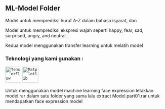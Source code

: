 ## ML-Model Folder
<p>Model untuk memprediksi huruf A-Z dalam bahasa isyarat, dan</p>
<p>Model untuk memprediksi ekspresi wajah seperti happy, fear, sad, surprised, angry, and neutral.</p>
<p>Kedua model menggunakan transfer learning untuk melatih model</p>

### Teknologi yang kami gunakan : 
<div >
	<code><img width="50" src="https://user-images.githubusercontent.com/25181517/223639822-2a01e63a-a7f9-4a39-8930-61431541bc06.png" alt="TensorFlow" title="TensorFlow"/></code>
		<code><img height="50" src="https://github.com/Raihanf27/foto/blob/main/matplotlib.png" alt="Matplotlib" title="Matplotlib"/></code>
</div>

<p>Untuk menggunakan model machine learning face expression letakkan model.rar dalam satu folder yang sama lalu extract Model.part01.rar untuk mendapatkan face expression model</p>
